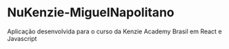 # NuKenzie-MiguelNapolitano
Aplicação desenvolvida para o curso da Kenzie Academy Brasil em React e Javascript
